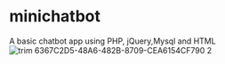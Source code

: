 # minichatbot
A basic chatbot app using PHP, jQuery,Mysql and HTML
![trim 6367C2D5-48A6-482B-8709-CEA6154CF790 2](https://user-images.githubusercontent.com/87797429/223573559-f5047aa0-6211-4b48-8c00-1a58b38e9677.GIF)
